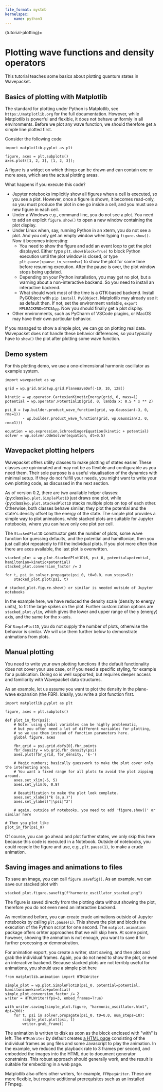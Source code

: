 ```yaml
---
file_format: mystnb
kernelspec:
    name: python3
---
```


(tutorial-plotting)=

# Plotting wave functions and density operators

This tutorial teaches some basics about plotting quantum states in Wavepacket.

## Basics of plotting with Matplotlib

The standard for plotting under Python is Matplotlib, see `https://matplotlib.org` for the full documentation.
However, while Matplotlib is powerful and flexible, it does not behave uniformly in all environments.
Before we plot any wave function, we should therefore get a simple line plotted first.

Consider the following code

```{code-cell}
import matplotlib.pyplot as plt

figure, axes = plt.subplots()
axes.plot([1, 2, 3], [1, 2, 3]);
```

A figure is a widget on which things can be drawn and can contain one or more axes, which are the actual plotting
areas.

What happens if you execute this code?

* Jupyter notebooks implicitly show all figures when a cell is executed, so you see a plot.
  However, once a figure is shown, it becomes read-only, so you must produce the plot in one go inside a cell,
  and you must use a new figure in each cell.
* Under a Windows e.g., command line, you do not see a plot.
  You need to add an explicit `figure.show()` to open a new window containing the plot display.
* Under Linux when, say, running Python in an xterm, you do not see a plot.
  And you only get an empty window when typing `figure.show()`.
  Now it becomes interesting:
    * You need to show the figure and add an event loop to get the plot displayed.
      Either type `plt.show(block=True)` to block Python execution until the plot window is closed,
      or type `plt.pause(<pause_in_seconds>)` to show the plot for some time before resuming execution.
      After the pause is over, the plot window stops being updated.
    * Depending on your Python installation, you may get no plot, but a warning about a non-interactive backend.
      So you need to install an interactive backend.
    * What should work most of the time is a GTK-based backend.
      Install PyGObject with `pip install PyGObject`. Matplotlib may already use it as default then.
      If not, set the environment variable, `export MPLBACKEND=GTK3Agg`. Now you should finally get a plot display.
* Other environments, such as PyCharm of VSCode plugins, or MacOS may have their own particular behavior.

If you managed to show a simple plot, we can go on plotting real data.
Wavepacket does not handle these behavior differences, so you typically have to `show()` the plot
after plotting some wave function.

## Demo system

For this plotting demo, we use a one-dimensional harmonic oscillator as example system.

```{code-cell}
import wavepacket as wp

grid = wp.grid.Grid(wp.grid.PlaneWaveDof(-10, 10, 128))

kinetic = wp.operator.CartesianKineticEnergy(grid, 0, mass=1)
potential = wp.operator.Potential1D(grid, 0, lambda x: 0.5 * x ** 2)

psi_0 = (wp.builder.product_wave_function(grid, wp.Gaussian(-3, 0, rms=1))
        - wp.builder.product_wave_function(grid, wp.Gaussian(3, 0, rms=1)))

equation = wp.expression.SchroedingerEquation(kinetic + potential)
solver = wp.solver.OdeSolver(equation, dt=0.5) 
```

## Wavepacket plotting helpers

Wavepacket offers utility classes to make plotting of states easier.
These classes are opinionated and may not be as flexible and configurable as you need them.
Their sole purpose is a useful visualisation of the dynamics with minimal setup.
If they do not fulfill your needs, you might want to write your own plotting code, as discussed in the next section.

As of version 0.2, there are two available helper classes: {py:class}`wp.plot.SimplePlot1D` just draws one plot,
while {py:class}`wp.plot.StackedPlot1D` stacks multiple plots on top of each other.
Otherwise, both classes behave similar; they plot the potential and the state's density
offset by the energy of the state.
The simple plot provides a simple way to plot animations, while stacked plots are suitable for
Jupyter notebooks, where you can have only one plot per cell.

The `StackedPlot1D` constructor gets the number of plots, some wave function for guessing defaults, and the
potential and hamiltonian, then you just call plot repeatedly to fill the individual plots.
If you plot more often than there are axes available, the last plot is overwritten.

```{code-cell}
stacked_plot = wp.plot.StackedPlot1D(6, psi_0, potential=potential, hamiltonian=kinetic+potential)
stacked_plot.conversion_factor /= 2

for t, psi in solver.propagate(psi_0, t0=0.0, num_steps=5):
    stacked_plot.plot(psi, t)

# stacked_plot.figure.show() or similar is needed outside of Jupyter notebooks
```

In the example here, we have reduced the density scale (density to energy units), to fit the large spikes on the plot.
Further customization options are `stacked_plot.ylim`, which gives the lower and upper range of the y (energy) axis,
and the same for the x-axis.

For `SimplePlot1D`, you do not supply the number of plots, otherwise the behavior is similar.
We will use them further below to demonstrate animations from plots.

## Manual plotting

You need to write your own plotting functions if the default functionality does not cover your use case,
or if you need a specific styling, for example for a publication. Doing so is well supported, but
requires deeper access and familiarity with Wavepacket data structures.

As an example, let us assume you want to plot the density in the plane-wave expansion (the FBR).
Ideally, you write a plot function first.

```{code-cell}
import matplotlib.pyplot as plt

figure, axes = plt.subplots()

def plot_in_fbr(psi):
    # Note: using global variables can be highly problematic,
    # but you often need a lot of different variables for plotting,
    # so we use them instead of function parameters here.
    global figure, axes
    
    fbr_grid = psi.grid.dofs[0].fbr_points
    fbr_density = wp.grid.fbr_density(psi)
    axes.plot(fbr_grid, fbr_density, 'k-')
    
    # Magic numbers; basically guesswork to make the plot cover only the interesting area.
    # You want a fixed range for all plots to avoid the plot zipping around.
    axes.set_xlim(-5, 5)
    axes.set_ylim(0, 0.8)

    # Beautification to make the plot look complete.
    axes.set_xlabel("k (a.u.)")
    axes.set_ylabel("|\psi|^2")
    
    # again, outside of notebooks, you need to add 'figure.show()' or similar here

# Then you plot like
plot_in_fbr(psi_0)
```

Of course, you can go ahead and plot further states, we only skip this here because this code is executed in a Notebook.
Outside of notebooks, you could recycle the figure and use, e.g., `plt.pause(1)`, to make a crude animation.

## Saving images and animations to files

To save an image, you can call `figure.savefig()`.
As an example, we can save our stacked plot with

```{code-cell}
stacked_plot.figure.savefig(f"harmonic_oscillator_stacked.png")
```

The figure is saved directly from the plotting data without showing the plot,
therefore you do not even need an interactive backend.

As mentioned before, you can create crude animations outside of Jupyter notebooks by calling `plt.pause(1)`.
This shows the plot and blocks the execution of the Python script for one second.
The `matplot.animation` package offers orhter approaches that we will skip here.
At some point, however, showing the animation is not enough,
you want to save it for further processing or demonstration.

For animation export, you create a writer, start saving, and then plot and grab the individual frames.
Again, you do not need to show the plot, or even an interactive backend.
Because stacked plots are not terribly useful for animations, you should use a simple plot here

```{code-cell}
from matplotlib.animation import HTMLWriter

simple_plot = wp.plot.SimplePlot1D(psi_0, potential=potential, hamiltonian=kinetic+potential)
simple_plot.conversion_factor /= 2
writer = HTMLWriter(fps=3, embed_frames=True)

with writer.saving(simple_plot.figure, "harmonic_oscillator.html", dpi=200): 
    for t, psi in solver.propagate(psi_0, t0=0.0, num_steps=10):
        simple_plot.plot(psi, t)
        writer.grab_frame()
```

The animation is written to disk as soon as the block enclosed with "with" is left.
The `HTMLWriter` by default creates [a HTML page](harmonic_oscillator.html) consisting of the individual
frames as png files and some Javascript to play the animation.
In the example, we reduced the playback rate to 3 frames per second, and embedded the images
into the HTML due to document generator constraints.
This robust approach should generally work, and the result is suitable for embedding in a web page.

Matplotlib also offers other writers, for example, `FFMpegWriter`.
These are more flexible, but require additional prerequisites such as an installed FFmpeg.
